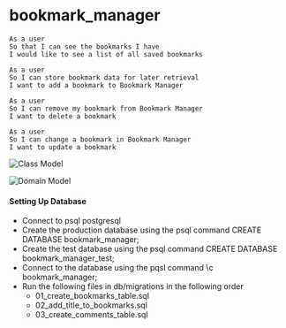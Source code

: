 # bookmark_manager

```
As a user
So that I can see the bookmarks I have
I would like to see a list of all saved bookmarks
```
```
As a user
So I can store bookmark data for later retrieval
I want to add a bookmark to Bookmark Manager
```
```
As a user
So I can remove my bookmark from Bookmark Manager
I want to delete a bookmark
```
```
As a user
So I can change a bookmark in Bookmark Manager
I want to update a bookmark
```


![Class Model](/public/ClassModel.png)

![Domain Model](/public/DomainModel.png)


#### Setting Up Database

- Connect to psql postgresql
- Create the production database using the psql command CREATE DATABASE bookmark_manager;
- Create the test database using the psql command CREATE DATABASE bookmark_manager_test;
- Connect to the database using the pqsl command \c bookmark_manager;
- Run the following files in db/migrations in the following order
  * 01_create_bookmarks_table.sql
  * 02_add_title_to_bookmarks.sql
  * 03_create_comments_table.sql